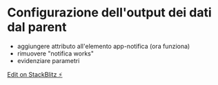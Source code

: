 # Configurazione dell'output dei dati dal parent

- aggiungere attributo all'elemento app-notifica (ora funziona)
- rimuovere "notifica works"
- evidenziare parametri

[Edit on StackBlitz ⚡️](https://stackblitz.com/edit/github-jkvcfr)
